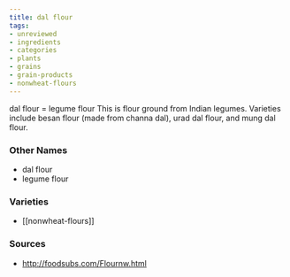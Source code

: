 ```yaml
---
title: dal flour
tags:
- unreviewed
- ingredients
- categories
- plants
- grains
- grain-products
- nonwheat-flours
---
```

dal flour = legume flour This is flour ground from Indian legumes. Varieties include besan flour (made from channa dal), urad dal flour, and mung dal flour.

### Other Names

* dal flour
* legume flour

### Varieties

* [[nonwheat-flours]]

### Sources
* http://foodsubs.com/Flournw.html

